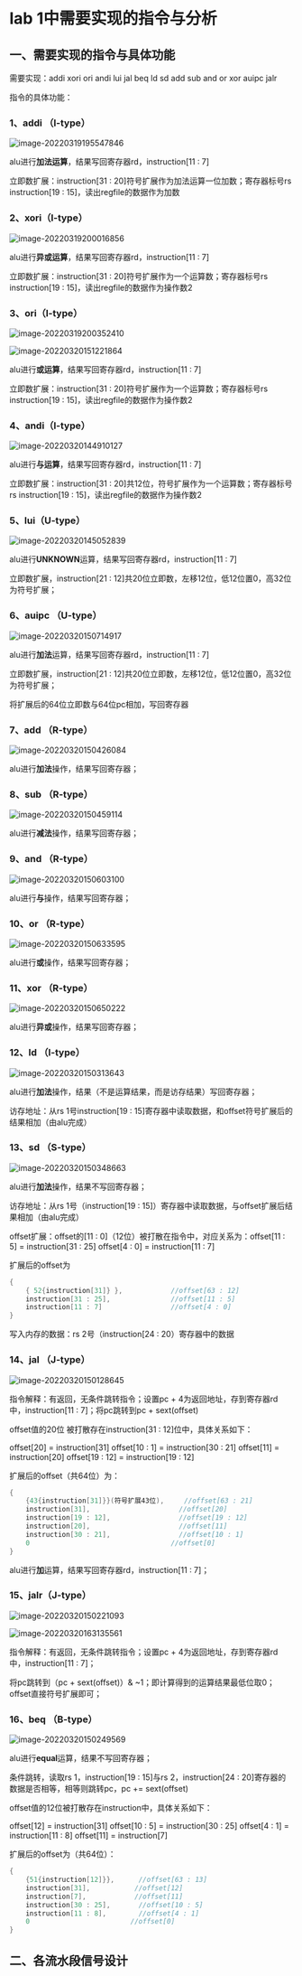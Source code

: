 # lab 1中需要实现的指令与分析

## 一、需要实现的指令与具体功能

需要实现：addi xori ori andi lui jal beq ld sd add sub and or xor auipc jalr

指令的具体功能：

### 1、addi （I-type）

![image-20220319195547846](C:\Users\JokerD\AppData\Roaming\Typora\typora-user-images\image-20220319195547846.png)

alu进行**加法运算**，结果写回寄存器rd，instruction[11 : 7]

立即数扩展：instruction[31 : 20]符号扩展作为加法运算一位加数；寄存器标号rs instruction[19 : 15]，读出regfile的数据作为加数

### 2、xori（I-type）

![image-20220319200016856](C:\Users\JokerD\AppData\Roaming\Typora\typora-user-images\image-20220319200016856.png)

alu进行**异或运算**，结果写回寄存器rd，instruction[11 : 7]

立即数扩展：instruction[31 : 20]符号扩展作为一个运算数；寄存器标号rs instruction[19 : 15]，读出regfile的数据作为操作数2

### 3、ori（I-type）

![image-20220319200352410](C:\Users\JokerD\AppData\Roaming\Typora\typora-user-images\image-20220319200352410.png)

![image-20220320151221864](C:\Users\JokerD\AppData\Roaming\Typora\typora-user-images\image-20220320151221864.png)

alu进行**或运算**，结果写回寄存器rd，instruction[11 : 7]

立即数扩展：instruction[31 : 20]符号扩展作为一个运算数；寄存器标号rs instruction[19 : 15]，读出regfile的数据作为操作数2

### 4、andi（I-type）

![image-20220320144910127](C:\Users\JokerD\AppData\Roaming\Typora\typora-user-images\image-20220320144910127.png)

alu进行**与运算**，结果写回寄存器rd，instruction[11 : 7]

立即数扩展：instruction[31 : 20]共12位，符号扩展作为一个运算数；寄存器标号rs instruction[19 : 15]，读出regfile的数据作为操作数2

### 5、lui（U-type）

![image-20220320145052839](C:\Users\JokerD\AppData\Roaming\Typora\typora-user-images\image-20220320145052839.png)

alu进行**UNKNOWN**运算，结果写回寄存器rd，instruction[11 : 7]

立即数扩展，instruction[21 : 12]共20位立即数，左移12位，低12位置0，高32位为符号扩展；

### 6、auipc （U-type）

![image-20220320150714917](C:\Users\JokerD\AppData\Roaming\Typora\typora-user-images\image-20220320150714917.png)

alu进行**加法**运算，结果写回寄存器rd，instruction[11 : 7]

立即数扩展，instruction[21 : 12]共20位立即数，左移12位，低12位置0，高32位为符号扩展；

将扩展后的64位立即数与64位pc相加，写回寄存器

### 7、add （R-type）

![image-20220320150426084](C:\Users\JokerD\AppData\Roaming\Typora\typora-user-images\image-20220320150426084.png)

alu进行**加法**操作，结果写回寄存器；

### 8、sub （R-type）

![image-20220320150459114](C:\Users\JokerD\AppData\Roaming\Typora\typora-user-images\image-20220320150459114.png)

alu进行**减法**操作，结果写回寄存器；

### 9、and （R-type）

![image-20220320150603100](C:\Users\JokerD\AppData\Roaming\Typora\typora-user-images\image-20220320150603100.png)

alu进行**与**操作，结果写回寄存器；

### 10、or （R-type）

![image-20220320150633595](C:\Users\JokerD\AppData\Roaming\Typora\typora-user-images\image-20220320150633595.png)

alu进行**或**操作，结果写回寄存器；

### 11、xor （R-type）

![image-20220320150650222](C:\Users\JokerD\AppData\Roaming\Typora\typora-user-images\image-20220320150650222.png)

alu进行**异或**操作，结果写回寄存器；

### 12、ld （I-type）

![image-20220320150313643](C:\Users\JokerD\AppData\Roaming\Typora\typora-user-images\image-20220320150313643.png)

alu进行**加法**操作，结果（不是运算结果，而是访存结果）写回寄存器；

访存地址：从rs 1号instruction[19 : 15]寄存器中读取数据，和offset符号扩展后的结果相加（由alu完成）

### 13、sd （S-type）

![image-20220320150348663](C:\Users\JokerD\AppData\Roaming\Typora\typora-user-images\image-20220320150348663.png)

alu进行**加法**操作，结果不写回寄存器；

访存地址：从rs 1号（instruction[19 : 15]）寄存器中读取数据，与offset扩展后结果相加（由alu完成）

offset扩展：offset的[11 : 0]（12位）被打散在指令中，对应关系为：offset[11 : 5] = instruction[31 : 25]	offset[4 : 0] = instruction[11 : 7]

扩展后的offset为

```verilog
{
    { 52{instruction[31]} },			//offset[63 : 12]
    instruction[31 : 25],				//offset[11 : 5]
    instruction[11 : 7]					//offset[4 : 0]
}
```

写入内存的数据：rs 2号（instruction[24 : 20）寄存器中的数据

### 14、jal （J-type）

![image-20220320150128645](C:\Users\JokerD\AppData\Roaming\Typora\typora-user-images\image-20220320150128645.png)

指令解释：有返回，无条件跳转指令；设置pc + 4为返回地址，存到寄存器rd中，instruction[11 : 7]；将pc跳转到pc + sext(offset)

offset值的20位 被打散存在instruction[31 : 12]位中，具体关系如下：

offset[20] = instruction[31]	offset[10 : 1] = instruction[30 : 21]	offset[11] = instruction[20]	offset[19 : 12] = instruction[19 : 12]

扩展后的offset（共64位）为：

```verilog
{ 
    {43{instruction[31]}}(符号扩展43位),  	//offset[63 : 21]
    instruction[31], 					  //offset[20]			
    instruction[19 : 12], 				  //offset[19 : 12]	
    instruction[20], 					  //offset[11]
    instruction[30 : 21], 				  //offset[10 : 1]
    0 									//offset[0]
}
```

alu进行**加**运算，结果写回寄存器rd，instruction[11 : 7]；

### 15、jalr（J-type）

![image-20220320150221093](C:\Users\JokerD\AppData\Roaming\Typora\typora-user-images\image-20220320150221093.png)

![image-20220320163135561](C:\Users\JokerD\AppData\Roaming\Typora\typora-user-images\image-20220320163135561.png)

指令解释：有返回，无条件跳转指令；设置pc + 4为返回地址，存到寄存器rd中，instruction[11 : 7]；

将pc跳转到（pc + sext(offset)）& ~1；即计算得到的运算结果最低位取0；offset直接符号扩展即可；

### 16、beq （B-type）

![image-20220320150249569](C:\Users\JokerD\AppData\Roaming\Typora\typora-user-images\image-20220320150249569.png)

alu进行**equal**运算，结果不写回寄存器；

条件跳转，读取rs 1，instruction[19 : 15]与rs 2，instruction[24 : 20]寄存器的数据是否相等，相等则跳转pc，pc += sext(offset)

offset值的12位被打散存在instruction中，具体关系如下：

offset[12] = instruction[31]	offset[10 : 5] = instruction[30 : 25]	offset[4 : 1] = instruction[11 : 8]	offset[11] = instruction[7]

扩展后的offset为（共64位）：

```verilog
{
    {51{instruction[12]}},		//offset[63 : 13]
    instruction[31],		   //offset[12]
    instruction[7],			   //offset[11]
    instruction[30 : 25],       //offset[10 : 5]
    instruction[11 : 8],	    //offset[4 : 1]
    0						  //offset[0]
}
```

## 二、各流水段信号设计

